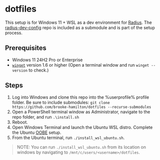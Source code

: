 # dotfiles

This setup is for Windows 11 + WSL as a dev environment for [Radius](https://github.com/radius-project). The [radius-dev-config](https://github.com/brooke-hamilton/radius-dev-config) repo is included as a submodule and is part of the setup process.

## Prerequisites

- Windows 11 24H2 Pro or Enterprise
- [`winget`](https://learn.microsoft.com/en-us/windows/package-manager/winget/#install-winget) version 1.6 or higher (Open a terminal window and run `winget --version` to check.)

## Steps

1. Log into Windows and clone this repo into the %userprofile% profile folder. Be sure to include submodules: `git clone https://github.com/brooke-hamilton/dotfiles --recurse-submodules`
1. Open a PowerShell terminal window as Administrator, navigate to the repo folder, and run `.\install.sh`
1. Reboot.
1. Open Windows Terminal and launch the Ubuntu WSL distro. Complete the Ubuntu [OOBE](https://en.wikipedia.org/wiki/Out-of-box_experience) setup.
1. From the Ubuntu terminal, run `./install_wsl_ubuntu.sh`.

> NOTE: You can run `./install_wsl_ubuntu.sh` from its location on windows by navigating to `/mnt/c/users/<username>/dotfiles`.
